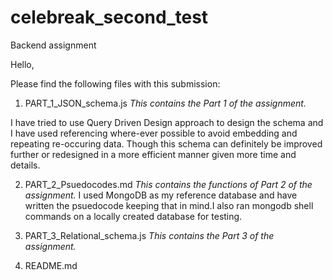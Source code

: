 # celebreak_second_test
Backend assignment


Hello,

Please find the following files with this submission:

1. PART_1_JSON_schema.js 
_This contains the Part 1 of the assignment._

I have tried to use Query Driven Design approach to design the schema and I have used referencing where-ever possible to avoid embedding and repeating re-occuring data. Though this schema can definitely be improved further or redesigned in a more efficient manner given more time and details.

2. PART_2_Psuedocodes.md
_This contains the functions of Part 2 of the assignment._
I used MongoDB as my reference database and have written the psuedocode keeping that in mind.I also ran mongodb shell commands on a locally created database for testing.

3. PART_3_Relational_schema.js
_This contains the Part 3 of the assignment._

4. README.md
